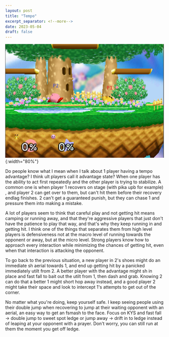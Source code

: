 ```yaml
---
layout: post
title: "Tempo"
excerpt_separator: <!--more-->
date: 2023-05-04
draft: false
---
```

![](/blog/img/advantage_example.png){:width="80%"}

Do people know what I mean when I talk about 1 player having a tempo advantage? I think ult players call it advantage state? When one player has the ability to act first repeatedly and the other player is trying to stabilize. A common one is when player 1 recovers on stage (with pika upb for example) , and player 2 can get over to them, but can't hit them before their recovery endlag finishes. 2 can't get a guaranteed punish, but they can chase 1 and pressure them into making a mistake.
<!--more-->

A lot of players seem to think that careful play and not getting hit means camping or running away, and that they're aggressive players that just don't have the patience to play that way, and that's why they keep running in and getting hit. I think one of the things that separates them from high level players is defensiveness not at the macro level of running towards the opponent or away, but at the micro level. Strong players know how to approach every interaction while minimizing the chances of getting hit, even when that interaction is attacking the opponent. 

To go back to the previous situation, a new player in 2's shoes might do an immediate sh aerial towards 1, and end up getting hit by a panicked immediately utilt from 2. A better player with the advantage might sh in place and fast fall to bait out the utilt from 1, then dash and grab. Knowing 2 can do that a better 1 might short hop away instead, and a good player 2 might take their space and look to intercept 1's attempts to get out of the corner. 

No matter what you're doing, keep yourself safe. I keep seeing people using their double jump when recovering to jump at their waiting opponent with an aerial, an easy way to get an fsmash to the face. Focus on KYS and fast fall -> double jump to sweet spot ledge or jump away -> drift in to ledge instead of leaping at your opponent with a prayer. Don't worry, you can still run at them the moment you get off ledge. 
